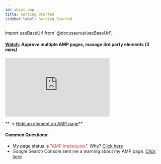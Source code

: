 ```yaml
---
id: about_amp
title: Getting Started
sidebar_label: Getting Started  
---
```

import useBaseUrl from '@docusaurus/useBaseUrl'; 

 #### <u>Watch</u>: Approve multiple AMP pages, manage 3rd party elements <i>(3 mins)</i>
<div class="container1">
<iframe class="video1" width="336" height="189" src="https://www.youtube.com/embed/r-iAGSFWz1o?autoplay=1&mute=1&cc_load_policy=1" title="YouTube video player" frameborder="0" allow="accelerometer; clipboard-write; encrypted-media; gyroscope; picture-in-picture; autoplay"  allowfullscreen></iframe>
</div>


<p>

</p>

** → [Hide an element on AMP page](/docs/resolve_inadequate#ways-to-resolve-amp-inadequate#:~:text=Hide%20elements%20only%20from%20the%20AMP%20version)**

 #### Common Questions:
 * My page status is "<font color="#eb4034">AMP Inadequate</font>". Why? [Click here](/docs/App#amp-inadequate)
 * Google Search Console sent me a warning about my AMP page. [Click here](/docs/search_console)




